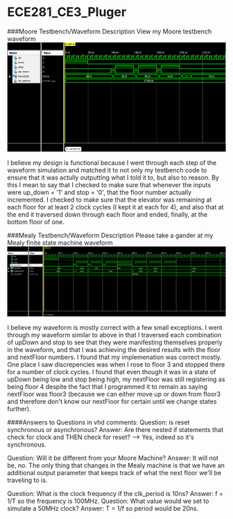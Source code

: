 ECE281_CE3_Pluger
=================

###Moore Testbench/Waveform Description
View my Moore testbench waveform ![here](https://github.com/JasonPluger/ECE281_CE3_Pluger/blob/master/Moore_Testbench_Waveform1.PNG "here")


I believe my design is functional because I went through each step of the waveform simulation and matched it to not only my testbench code to ensure that it was actully outputting what I told it to, but also to reason. By this I mean to say that I checked to make sure that whenever the inputs were up_down = '1' and stop = '0', that the floor number actually incremented. I checked to make sure that the elevator was remaining at each floor for at least 2 clock cycles (I kept it at each for 4), and also that at the end it traversed down through each floor and ended, finally, at the bottom floor of one.

###Mealy Testbench/Waveform Description
Please take a gander at my Mealy finite state machine waveform ![here](https://github.com/JasonPluger/ECE281_CE3_Pluger/blob/master/Mealy_testbench_Waveform1.PNG "here")


I believe my waveform is mostly correct with a few small exceptions. I went through my waveform similar to above in that I traversed each combination of upDown and stop to see that they were manifesting themselves properly in the waveform, and that I was achieving the desired results with the floor and nextFloor numbers. I found that my implemenation was correct mostly. One place I saw discrepencies was when I rose to floor 3 and stopped there for a number of clock cycles. I found that even though it was in a state of upDown being low and stop being high, my nextFloor was still registering as being floor 4 despite the fact that I programmed it to remain as saying nextFloor was floor3 (because we can either move up or down from floor3 and therefore don't know our nextFloor for certain until we change states further). 


####Answers to Questions in vhd comments:
Question: is reset synchronous or asynchronous?
		Answer: Are there nested if statements that check for clock and THEN check for reset? --> Yes, indeed so it's synchronous.
		
Question: Will it be different from your Moore Machine?
    Answer: It will not be, no. The only thing that changes in the Mealy machine is that we have an additional output parameter that keeps track of what the next floor we'll be traveling to is.
    
Question: What is the clock frequency if the clk_period is 10ns?
    Answer: f = 1/T so the frequency is 100MHz. 
Question: What value would we set to simulate a 50MHz clock?
    Answer: T = 1/f so period would be 20ns.
    

